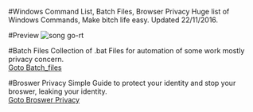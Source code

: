 #Windows Command List, Batch Files, Browser Privacy
Huge list of Windows Commands, Make bitch life easy. Updated 22/11/2016.

#Preview
![song go-rt](https://raw.githubusercontent.com/roothaxor/Windows/gh-pages/Windows.png)

#Batch Files
Collection of .bat Files for automation of some work mostly privacy concern.<br>
[Goto Batch_files](https://github.com/roothaxor/Windows/tree/master/Batch_files)

#Broswer Privacy
Simple Guide to protect your identity and stop your broswer, leaking your identity.<br>
[Goto Broswer Privacy](https://github.com/roothaxor/Windows/tree/master/BrowserPrivacy)
